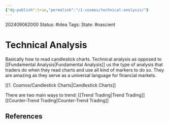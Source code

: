 ```yaml
---
{"dg-publish":true,"permalink":"/1-cosmos/technical-analysis/"}
---
```


202409062000
Status: #idea
Tags: 
State: #nascient
# Technical Analysis

Basically how to read candlestick charts.
Technical analysis as opposed to [[Fundamental Analysis\|Fundamental Analysis]] us the type of analysis that traders do when they read charts and use all kind of markers to do so. They are amazing as they serve as a universal language for financial markets.

[[1. Cosmos/Candlestick Charts\|Candlestick Charts]]

There are two main ways to trend:
[[Trend Trading\|Trend Trading]]
[[Counter-Trend Trading\|Counter-Trend Trading]]


## References
